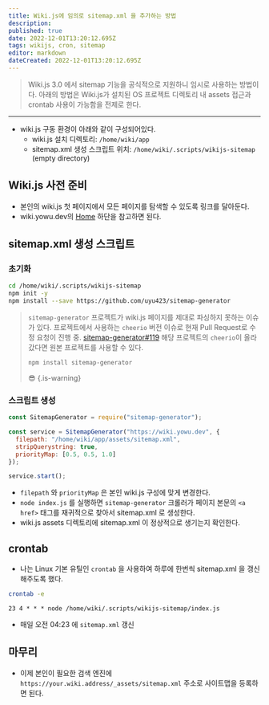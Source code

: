 ```yaml
---
title: Wiki.js에 임의로 sitemap.xml 을 추가하는 방법
description: 
published: true
date: 2022-12-01T13:20:12.695Z
tags: wikijs, cron, sitemap
editor: markdown
dateCreated: 2022-12-01T13:20:12.695Z
---
```


> Wiki.js 3.0 에서 sitemap 기능을 공식적으로 지원하니 임시로 사용하는 방법이다.
> 아래의 방법은 Wiki.js가 설치된 OS 프로젝트 디렉토리 내 assets 접근과 crontab 사용이 가능함을 전제로 한다.

---

- wiki.js 구동 환경이 아래와 같이 구성되어있다.
  - wiki.js 설치 디렉토리: `/home/wiki/app`
  - sitemap.xml 생성 스크립트 위치: `/home/wiki/.scripts/wikijs-sitemap` (empty directory)
  
## Wiki.js 사전 준비

- 본인의 wiki.js 첫 페이지에서 모든 페이지를 탐색할 수 있도록 링크를 달아둔다.
- wiki.yowu.dev의 [Home](/home) 하단을 참고하면 된다.

## sitemap.xml 생성 스크립트

### 초기화

```bash
cd /home/wiki/.scripts/wikijs-sitemap
npm init -y
npm install --save https://github.com/uyu423/sitemap-generator
```

> `sitemap-generator` 프로젝트가 wiki.js 페이지를 제대로 파싱하지 못하는 이슈가 있다.
> 프로젝트에서 사용하는 `cheerio` 버전 이슈로 현재 Pull Request로 수정 요청이 진행 중. [sitemap-generator#119](https://github.com/lgraubner/sitemap-generator/pull/119)
> 해당 프로젝트의 `cheerio`이 올라갔다면 원본 프로젝트를 사용할 수 있다.
> ```bash
> npm install sitemap-generator
> ```
> 😎
{.is-warning}

### 스크립트 생성

```javascript
const SitemapGenerator = require("sitemap-generator");

const service = SitemapGenerator("https://wiki.yowu.dev", {
  filepath: "/home/wiki/app/assets/sitemap.xml",
  stripQuerystring: true,
  priorityMap: [0.5, 0.5, 1.0]
});

service.start();
```

- `filepath` 와 `priorityMap` 은 본인 wiki.js 구성에 맞게 변경한다.
- `node index.js` 를 실행하면 `sitemap-generator` 크롤러가 페이지 본문의 `<a href>` 태그를 재귀적으로 찾아서 sitemap.xml 로 생성한다.
- wiki.js assets 디렉토리에 sitemap.xml 이 정상적으로 생기는지 확인한다.

## crontab

- 나는 Linux 기본 유틸인 `crontab` 을 사용하여 하루에 한번씩 sitemap.xml 을 갱신해주도록 했다.

```bash
crontab -e
```
```cron
23 4 * * * node /home/wiki/.scripts/wikijs-sitemap/index.js
```
- 매일 오전 04:23 에 `sitemap.xml` 갱신

## 마무리

- 이제 본인이 필요한 검색 엔진에 `https://your.wiki.address/_assets/sitemap.xml` 주소로 사이트맵을 등록하면 된다.